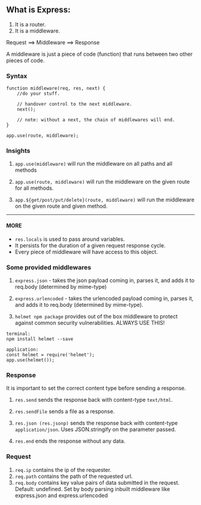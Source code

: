 ## What is Express:

1. It is a router.
2. It is a middleware.

Request ==> Middleware ==> Response

A middleware is just a piece of code (function) that runs between two other pieces of code.

### **Syntax**

```language
function middleware(req, res, next) {
    //do your stuff.

    // handover control to the next middleware.
    next();

    // note: without a next, the chain of middlewares will end.
}

app.use(route, middleware);

```

### **Insights**

1. `app.use(middleware)` will run the middleware on all paths and all methods

2. `app.use(route, middleware)` will run the middleware on the given route for all methods.

3. `app.${get/post/put/delete}(route, middleware)` will run the middleware on the given route and given method.

---

#### MORE

- `res.locals` is used to pass around variables.
- It persists for the duration of a given request response cycle.
- Every piece of middleware will have access to this object.

### **Some provided middlewares**

1. `express.json` - takes the json payload coming in, parses it, and adds it to req.body (determined by mime-type)

2. `express.urlencoded` - takes the urlencoded payload coming in, parses it, and adds it to req.body (determined by mime-type).

3. `helmet npm package` provides out of the box middleware to protect against common security vulnerabilities. ALWAYS USE THIS!

```language
terminal:
npm install helmet --save

application:
const helmet = require('helmet');
app.use(helmet());
```

### **Response**
It is important to set the correct content type before sending a response.

1. `res.send` sends the response back with content-type `text/html`.

2. `res.sendFile` sends a file as a response.

3. `res.json (res.jsonp)` sends the response back with content-type `application/json`. Uses JSON.stringify on the parameter passed.

4. `res.end` ends the response without any data.

### **Request**
1. `req.ip` contains the ip of the requester.
2. `req.path` contains the path of the requested url.
3. `req.body` contains key value pairs of data submitted in the request. Default: undefined. Set by body parsing inbuilt middleware like express.json and express.urlencoded